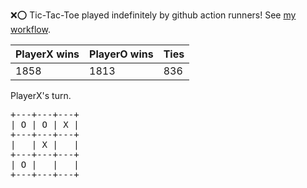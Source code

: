:x::o: Tic-Tac-Toe played indefinitely by github action runners! See [my workflow](.github/workflows/play.yaml).

|PlayerX wins|PlayerO wins|Ties|
|-|-|-|
|1858|1813|836|

PlayerX's turn.

<pre>
+---+---+---+
| O | O | X |
+---+---+---+
|   | X |   |
+---+---+---+
| O |   |   |
+---+---+---+
</pre>